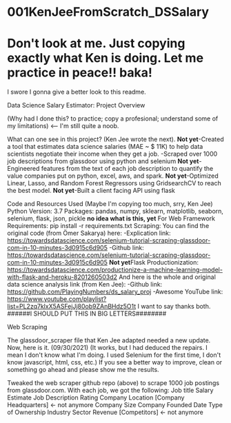 # 001KenJeeFromScratch_DSSalary
# Don't look at me. Just copying exactly what Ken is doing. Let me practice in peace!! baka!
I swore I gonna give a better look to this readme.

Data Science Salary Estimator: Project Overview

(Why had I done this? to practice; copy a profesional; understand some of my limitations)  <-- I'm still quite a noob.


What can one see in this project? (Ken Jee wrote the next). 
**Not yet**-Created a tool that estimates data science salaries (MAE ~ $ 11K) to help data scientists negotiate their income when they get a job.
-Scraped over 1000 job descriptions from glassdoor using python and selenium
**Not yet**-Engineered features from the text of each job description to quantify the value companies put on python, excel, aws, and spark.
**Not yet**-Optimized Linear, Lasso, and Random Forest Regressors using GridsearchCV to reach the best model.
**Not yet**-Built a client facing API using flask






Code and Resources Used (Maybe I'm copying too much, srry, Ken Jee)
Python Version: 3.7
Packages: pandas, numpy, sklearn, matplotlib, seaborn, selenium, flask, json, pickle
**no idea what is this, yet** For Web Framework Requirements: pip install -r requirements.txt
Scraping: You can find the original code (from Ömer Sakarya) here: 
    -Explication link: https://towardsdatascience.com/selenium-tutorial-scraping-glassdoor-com-in-10-minutes-3d0915c6d905
    -Github link: https://towardsdatascience.com/selenium-tutorial-scraping-glassdoor-com-in-10-minutes-3d0915c6d905
**Not yet**Flask Productionization: https://towardsdatascience.com/productionize-a-machine-learning-model-with-flask-and-heroku-8201260503d2
And here is the whole and original data science analysis link (from Ken Jee): 
    -Github link: https://github.com/PlayingNumbers/ds_salary_proj
    -Awesome YouTube link: https://www.youtube.com/playlist?list=PL2zq7klxX5ASFejJj80ob9ZAnBHdz5O1t
I want to say thanks both. ######I SHOULD PUT THIS IN BIG LETTERS########

Web Scraping

The glassdoor_scraper file that Ken Jee adapted needed a new update. Now, here is it. (09/30/2021)
(It works, but I had deduced the repairs. I mean I don't know what I'm doing. I used Selenium for the first time, I don't know javascript, html, css, etc.)
If you see a better way to improve, clean or something go ahead and please show me the results.

Tweaked the web scraper github repo (above) to scrape 1000 job postings from glassdoor.com. With each job, we got the following:
Job title
Salary Estimate
Job Description
Rating
Company
Location
[Company Headquarters] <- not anymore
Company Size
Company Founded Date
Type of Ownership
Industry
Sector
Revenue
[Competitors] <- not anymore


